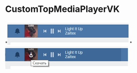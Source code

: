 # CustomTopMediaPlayerVK

*![1.jpg](https://github.com/UTINKA/CustomMediaPlayerVK/blob/master/screenshots/1.jpg)
*![2.jpg](https://github.com/UTINKA/CustomMediaPlayerVK/blob/master/screenshots/2.jpg)
